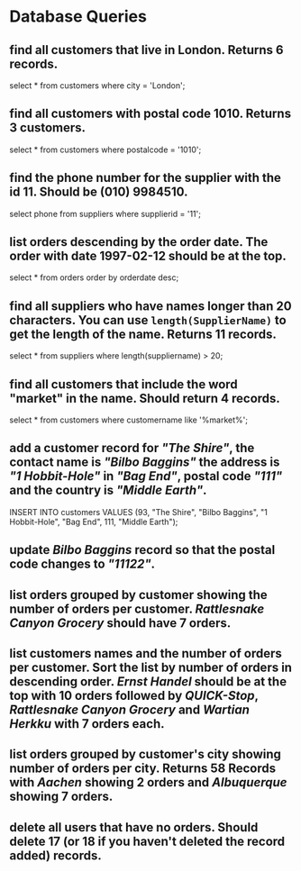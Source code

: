 # Database Queries

## find all customers that live in London. Returns 6 records.

select * from customers where city = 'London';

## find all customers with postal code 1010. Returns 3 customers.

select * from customers where postalcode = '1010';

## find the phone number for the supplier with the id 11. Should be (010) 9984510.

select phone from suppliers where supplierid = '11';

## list orders descending by the order date. The order with date 1997-02-12 should be at the top.

select * from orders order by orderdate desc;

## find all suppliers who have names longer than 20 characters. You can use `length(SupplierName)` to get the length of the name. Returns 11 records.

select * from suppliers where length(suppliername) > 20;

## find all customers that include the word "market" in the name. Should return 4 records.

select * from customers where customername like '%market%';

## add a customer record for _"The Shire"_, the contact name is _"Bilbo Baggins"_ the address is _"1 Hobbit-Hole"_ in _"Bag End"_, postal code _"111"_ and the country is _"Middle Earth"_.

INSERT INTO customers
VALUES (93, "The Shire", "Bilbo Baggins", "1 Hobbit-Hole", "Bag End", 111, "Middle Earth");

## update _Bilbo Baggins_ record so that the postal code changes to _"11122"_.

## list orders grouped by customer showing the number of orders per customer. _Rattlesnake Canyon Grocery_ should have 7 orders.

## list customers names and the number of orders per customer. Sort the list by number of orders in descending order. _Ernst Handel_ should be at the top with 10 orders followed by _QUICK-Stop_, _Rattlesnake Canyon Grocery_ and _Wartian Herkku_ with 7 orders each.

## list orders grouped by customer's city showing number of orders per city. Returns 58 Records with _Aachen_ showing 2 orders and _Albuquerque_ showing 7 orders.

## delete all users that have no orders. Should delete 17 (or 18 if you haven't deleted the record added) records.
